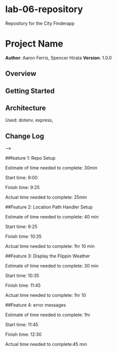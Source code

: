 # lab-06-repository
Repository for the City Finderapp
# Project Name

**Author**: Aaron Ferris, Spencer Hirata
**Version**: 1.0.0 

## Overview
<!-- Provide a high level overview of what this application is and why you are building it, beyond the fact that it's an assignment for this class. (i.e. What's your problem domain?) -->

## Getting Started
<!-- What are the steps that a user must take in order to build this app on their own machine and get it running? -->

## Architecture
<!-- Provide a detailed description of the application design. What technologies (languages, libraries, etc) you're using, and any other relevant design information. -->
Used: dotenv, express,

## Change Log
<!-- Use this area to document the iterative changes made to your application as each feature is successfully implemented. Use time stamps. Here's an examples:

01-01-2001 4:59pm - Application now has a fully-functional express server, with a GET route for the location resource.

## Credits and Collaborations
<!-- Give credit (and a link) to other people or resources that helped you build this application. -->
-->




##feature 1: Repo Setup

Estimate of time needed to complete: 30min

Start time: 9:00

Finish time: 9:25

Actual time needed to complete: 25min

##Feature 2: Location Path Handler Setup

Estimate of time needed to complete: 40 min

Start time: 9:25

Finish time: 10:35

Actual time needed to complete: 1hr 10 min

##Feature 3: Display the Flippin Weather

Estimate of time needed to complete: 30 min

Start time: 10:35

Finish time: 11:45

Actual time needed to complete: 1hr 10

##Feature 4: error messages

Estimate of time needed to complete: 1hr

Start time: 11:45

Finish time: 12:30

Actual time needed to complete:45 min